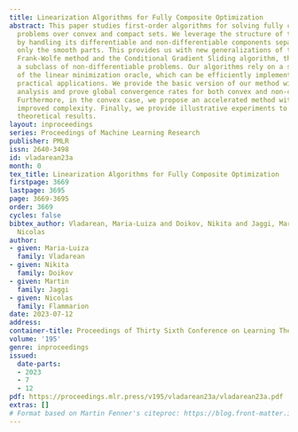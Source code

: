 ```yaml
---
title: Linearization Algorithms for Fully Composite Optimization
abstract: This paper studies first-order algorithms for solving fully composite optimization
  problems over convex and compact sets. We leverage the structure of the objective
  by handling its differentiable and non-differentiable components separately, linearizing
  only the smooth parts. This provides us with new generalizations of the classical
  Frank-Wolfe method and the Conditional Gradient Sliding algorithm, that cater to
  a subclass of non-differentiable problems. Our algorithms rely on a stronger version
  of the linear minimization oracle, which can be efficiently implemented in several
  practical applications. We provide the basic version of our method with an affine-invariant
  analysis and prove global convergence rates for both convex and non-convex objectives.
  Furthermore, in the convex case, we propose an accelerated method with correspondingly
  improved complexity. Finally, we provide illustrative experiments to support our
  theoretical results.
layout: inproceedings
series: Proceedings of Machine Learning Research
publisher: PMLR
issn: 2640-3498
id: vladarean23a
month: 0
tex_title: Linearization Algorithms for Fully Composite Optimization
firstpage: 3669
lastpage: 3695
page: 3669-3695
order: 3669
cycles: false
bibtex_author: Vladarean, Maria-Luiza and Doikov, Nikita and Jaggi, Martin and Flammarion,
  Nicolas
author:
- given: Maria-Luiza
  family: Vladarean
- given: Nikita
  family: Doikov
- given: Martin
  family: Jaggi
- given: Nicolas
  family: Flammarion
date: 2023-07-12
address: 
container-title: Proceedings of Thirty Sixth Conference on Learning Theory
volume: '195'
genre: inproceedings
issued:
  date-parts:
  - 2023
  - 7
  - 12
pdf: https://proceedings.mlr.press/v195/vladarean23a/vladarean23a.pdf
extras: []
# Format based on Martin Fenner's citeproc: https://blog.front-matter.io/posts/citeproc-yaml-for-bibliographies/
---
```

